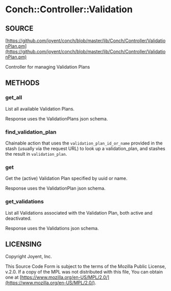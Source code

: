 # Conch::Controller::Validation

## SOURCE

[https://github.com/joyent/conch/blob/master/lib/Conch/Controller/ValidationPlan.pm](https://github.com/joyent/conch/blob/master/lib/Conch/Controller/ValidationPlan.pm)

Controller for managing Validation Plans

## METHODS

### get\_all

List all available Validation Plans.

Response uses the ValidationPlans json schema.

### find\_validation\_plan

Chainable action that uses the `validation_plan_id_or_name` provided in the stash
(usually via the request URL) to look up a validation\_plan, and stashes the result in
`validation_plan`.

### get

Get the (active) Validation Plan specified by uuid or name.

Response uses the ValidationPlan json schema.

### get\_validations

List all Validations associated with the Validation Plan, both active and deactivated.

Response uses the Validations json schema.

## LICENSING

Copyright Joyent, Inc.

This Source Code Form is subject to the terms of the Mozilla Public License,
v.2.0. If a copy of the MPL was not distributed with this file, You can obtain
one at [https://www.mozilla.org/en-US/MPL/2.0/](https://www.mozilla.org/en-US/MPL/2.0/).
